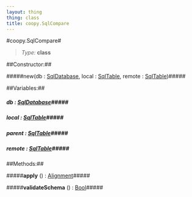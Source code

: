 ```yaml
---
layout: thing
thing: class
title: coopy.SqlCompare
---
```

#coopy.SqlCompare#



> *Type:* **class**



##Constructor:##

#####new(db : <a href="../coopy/SqlDatabase.html" class="type">SqlDatabase</a>, local : <a href="../coopy/SqlTable.html" class="type">SqlTable</a>, remote : <a href="../coopy/SqlTable.html" class="type">SqlTable</a>)#####



##Variables:##

##### **db**  : <a href="../coopy/SqlDatabase.html" class="type">SqlDatabase</a>#####



##### **local**  : <a href="../coopy/SqlTable.html" class="type">SqlTable</a>#####



##### **parent**  : <a href="../coopy/SqlTable.html" class="type">SqlTable</a>#####



##### **remote**  : <a href="../coopy/SqlTable.html" class="type">SqlTable</a>#####



##Methods:##


#####**apply** () : <a href="../coopy/Alignment.html" class="type">Alignment</a>#####




#####**validateSchema** () : <a href="../Bool.html" class="type">Bool</a>#####




